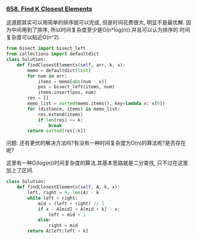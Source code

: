 ### [658. Find K Closest Elements](https://leetcode.com/problems/find-k-closest-elements/)


这道题其实可以用简单的排序就可以完成, 但是时间花费很大, 明显不是最优解.
因为中间用到了排序, 所以时间复杂度至少是O(n*log(n)).并且可以认为排序的
时间复杂度可以贴近O(n^2).

```Python
from bisect import bisect_left
from collections import defaultdict
class Solution:
    def findClosestElements(self, arr, k, x):
        memo = defaultdict(list)
        for num in arr:
            items = memo[abs(num - x)]
            pos = bisect_left(items, num)
            items.insert(pos, num)
        res = []
        memo_list = sorted(memo.items(), key=lambda x: x[0])
        for (distance, items) in memo_list:
            res.extend(items)
            if len(res) >= k:
                break
        return sorted(res[:k])
```

问题: 还有更优的解决方法吗?有没有一种时间复杂度为O(n)的算法呢?是否存在呢?


这里有一种O(log(n))时间复杂度的算法.其基本思路就是二分查找, 只不过在这里加上了区间.

```Python
class Solution:
    def findClosestElements(self, A, k, x):
        left, right = 0, len(A) - k
        while left < right:
            mid = (left + right) // 2
            if x - A[mid] > A[mid + k] - x:
                left = mid + 1
            else:
                right = mid
        return A[left:left + k]
```
